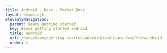 ```yaml
---
title: Android - Docs - Pusher Docs
layout: beams.njk
eleventyNavigation:
  parent: Beams getting started
  key: Beams getting started android
  title: Android
  url: /docs/beams/getting-started/android/configure-fcm/?ref=android
  order: 1
---
```

